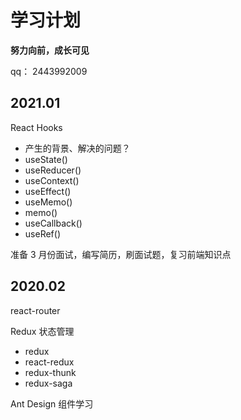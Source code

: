 # 学习计划

**努力向前，成长可见**

qq： 2443992009


## 2021.01

React Hooks
  - 产生的背景、解决的问题？
  - useState()
  - useReducer()
  - useContext()
  - useEffect()
  - useMemo()
  - memo()
  - useCallback()
  - useRef()

准备 3 月份面试，编写简历，刷面试题，复习前端知识点



## 2020.02

react-router


Redux 状态管理
  - redux
  - react-redux
  - redux-thunk
  - redux-saga


Ant Design 组件学习


